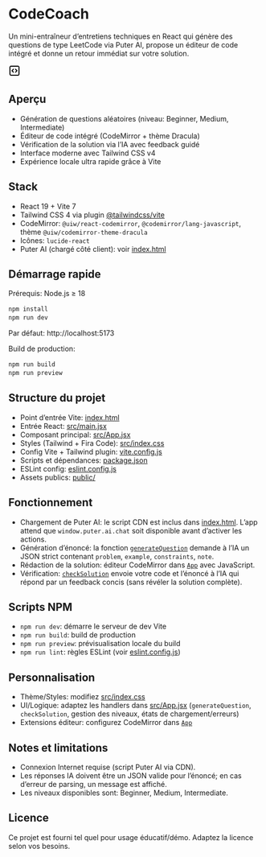 # CodeCoach

Un mini-entraîneur d’entretiens techniques en React qui génère des questions de type LeetCode via Puter AI, propose un éditeur de code intégré et donne un retour immédiat sur votre solution.

![Logo](public/square-code.png)

## Aperçu

- Génération de questions aléatoires (niveau: Beginner, Medium, Intermediate)
- Éditeur de code intégré (CodeMirror + thème Dracula)
- Vérification de la solution via l’IA avec feedback guidé
- Interface moderne avec Tailwind CSS v4
- Expérience locale ultra rapide grâce à Vite

## Stack

- React 19 + Vite 7
- Tailwind CSS 4 via plugin [@tailwindcss/vite](vite.config.js)
- CodeMirror: `@uiw/react-codemirror`, `@codemirror/lang-javascript`, thème `@uiw/codemirror-theme-dracula`
- Icônes: `lucide-react`
- Puter AI (chargé côté client): voir [index.html](index.html)

## Démarrage rapide

Prérequis: Node.js ≥ 18

```sh
npm install
npm run dev
```

Par défaut: http://localhost:5173

Build de production:

```sh
npm run build
npm run preview
```

## Structure du projet

- Point d’entrée Vite: [index.html](index.html)
- Entrée React: [src/main.jsx](src/main.jsx)
- Composant principal: [src/App.jsx](src/App.jsx)
- Styles (Tailwind + Fira Code): [src/index.css](src/index.css)
- Config Vite + Tailwind plugin: [vite.config.js](vite.config.js)
- Scripts et dépendances: [package.json](package.json)
- ESLint config: [eslint.config.js](eslint.config.js)
- Assets publics: [public/](public)

## Fonctionnement

- Chargement de Puter AI: le script CDN est inclus dans [index.html](index.html). L’app attend que `window.puter.ai.chat` soit disponible avant d’activer les actions.
- Génération d’énoncé: la fonction [`generateQuestion`](src/App.jsx) demande à l’IA un JSON strict contenant `problem`, `example`, `constraints`, `note`.
- Rédaction de la solution: éditeur CodeMirror dans [`App`](src/App.jsx) avec JavaScript.
- Vérification: [`checkSolution`](src/App.jsx) envoie votre code et l’énoncé à l’IA qui répond par un feedback concis (sans révéler la solution complète).

## Scripts NPM

- `npm run dev`: démarre le serveur de dev Vite
- `npm run build`: build de production
- `npm run preview`: prévisualisation locale du build
- `npm run lint`: règles ESLint (voir [eslint.config.js](eslint.config.js))

## Personnalisation

- Thème/Styles: modifiez [src/index.css](src/index.css)
- UI/Logique: adaptez les handlers dans [src/App.jsx](src/App.jsx) (`generateQuestion`, `checkSolution`, gestion des niveaux, états de chargement/erreurs)
- Extensions éditeur: configurez CodeMirror dans [`App`](src/App.jsx)

## Notes et limitations

- Connexion Internet requise (script Puter AI via CDN).
- Les réponses IA doivent être un JSON valide pour l’énoncé; en cas d’erreur de parsing, un message est affiché.
- Les niveaux disponibles sont: Beginner, Medium, Intermediate.

## Licence

Ce projet est fourni tel quel pour usage éducatif/démo. Adaptez la licence selon vos besoins.
